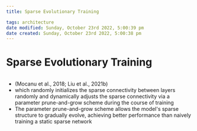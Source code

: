 ```yaml
---
title: Sparse Evolutionary Training

tags: architecture 
date modified: Sunday, October 23rd 2022, 5:00:39 pm
date created: Sunday, October 23rd 2022, 5:00:38 pm
---
```


# Sparse Evolutionary Training
```toc
```

- (Mocanu et al., 2018; Liu et al., 2021b)
- which randomly initializes the sparse connectivity between layers randomly and dynamically adjusts the sparse connectivity via a parameter prune-and-grow scheme during the course of training
- The parameter prune-and-grow scheme allows the model's sparse structure to gradually evolve, achieving better performance than naively training a static sparse network

